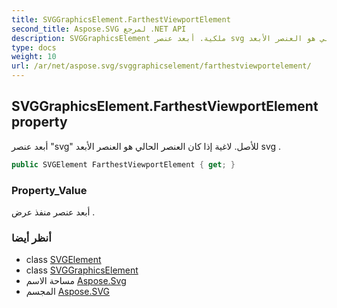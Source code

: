 ```yaml
---
title: SVGGraphicsElement.FarthestViewportElement
second_title: Aspose.SVG لمرجع .NET API
description: SVGGraphicsElement ملكية. أبعد عنصر svg للأصل. لاغية إذا كان العنصر الحالي هو العنصر الأبعد svg .
type: docs
weight: 10
url: /ar/net/aspose.svg/svggraphicselement/farthestviewportelement/
---
```

## SVGGraphicsElement.FarthestViewportElement property

أبعد عنصر "svg" للأصل. لاغية إذا كان العنصر الحالي هو العنصر الأبعد svg .

```csharp
public SVGElement FarthestViewportElement { get; }
```

### Property_Value

أبعد عنصر منفذ عرض .

### أنظر أيضا

* class [SVGElement](../../svgelement/)
* class [SVGGraphicsElement](../)
* مساحة الاسم [Aspose.Svg](../../svggraphicselement/)
* المجسم [Aspose.SVG](../../../)


